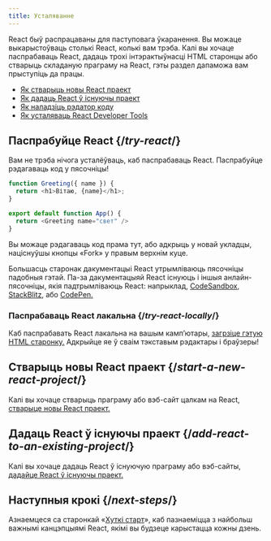 ```yaml
---
title: Усталяванне
---
```


<Intro>

React быў распрацаваны для паступовага ўкаранення. Вы можаце выкарыстоўваць столькі React, колькі вам трэба. Калі вы хочаце паспрабаваць React, дадаць трохі інтэрактыўнасці HTML старонцы або стварыць складаную праграму на React, гэты раздел дапаможа вам прыступіць да працы.

</Intro>

<YouWillLearn isChapter={true}>


* [Як стварыць новы React праект](/learn/start-a-new-react-project)
* [Як дадаць React ў існуючы праект](/learn/add-react-to-an-existing-project)
* [Як наладзіць рэдатор коду](/learn/editor-setup)
* [Як усталяваць React Developer Tools](/learn/react-developer-tools)

</YouWillLearn>

## Паспрабуйце React {/*try-react*/}

Вам не трэба нічога усталёўваць, каб паспрабаваць React. Паспрабуйце рэдагаваць код у пясочніцы!

<Sandpack>

```js
function Greeting({ name }) {
  return <h1>Вітаю, {name}</h1>;
}

export default function App() {
  return <Greeting name="свет" />
}
```

</Sandpack>

Вы можаце рэдагаваць код прама тут, або адкрыць у новай укладцы, націснуўшы кнопцы «Fork» у правым верхнім куце.

Большасць старонак дакументацыі React утрымліваюць пясочніцы падобныя гэтай. Па-за дакументацыяй React існуюць і іншыя анлайн-пясочніцы, якія падтрымліваюць React: напрыклад, [CodeSandbox](https://codesandbox.io/s/new), [StackBlitz](https://stackblitz.com/fork/react), або [CodePen.](https://codepen.io/pen?&editors=0010&layout=left&prefill_data_id=3f4569d1-1b11-4bce-bd46-89090eed5ddb)

### Паспрабаваць React лакальна {/*try-react-locally*/}

Каб паспрабавать React лакальна на вашым камп’ютары, [загрзіце гэтую HTML старонку.](https://gist.githubusercontent.com/gaearon/0275b1e1518599bbeafcde4722e79ed1/raw/db72dcbf3384ee1708c4a07d3be79860db04bff0/example.html) Адкрыйце яе ў сваім тэкставым рэдактары і браўзеры!

## Стварыць новы React праект {/*start-a-new-react-project*/}
Калі вы хочаце стварыць праграму або вэб-сайт цалкам на React, [стварыце новы React праект.](/learn/start-a-new-react-project)

## Дадаць React ў існуючы праект {/*add-react-to-an-existing-project*/}

Калі вы хочаце дадаць React ў існуючую праграму або вэб-сайты, [дадайце React ў існуючы праект.](/learn/add-react-to-an-existing-project)

## Наступныя крокі {/*next-steps*/}
Азнаемцеся са старонкай «[Хуткі старт](/learn)», каб пазнаеміцца з найбольш важнымі канцэпцыямі React, якімі вы будзеце карыстацца кожны дзень.
